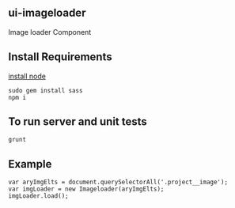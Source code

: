 ## ui-imageloader

Image loader Component

## Install Requirements

[install node](https://nodejs.org/download/)

```
sudo gem install sass
npm i
```

## To run server and unit tests

```
grunt
``` 


## Example
```
var aryImgElts = document.querySelectorAll('.project__image');
var imgLoader = new Imageloader(aryImgElts);
imgLoader.load();
```
